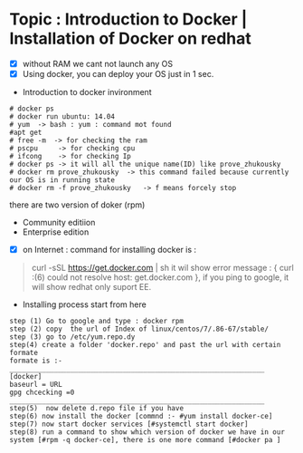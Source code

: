 # Topic : Introduction to Docker | Installation of Docker on redhat 

- [x] without RAM we cant not  launch any OS 
- [x] Using docker, you can deploy your OS just in 1 sec.
* Introduction to docker invironment 
```
# docker ps 
# docker run ubuntu: 14.04
# yum  -> bash : yum : command mot found 
#apt get 
# free -m  -> for checking the ram 
# pscpu     -> for checking cpu 
# ifcong    -> for checking Ip
# docker ps -> it will all the unique name(ID) like prove_zhukousky
# docker rm prove_zhukousky  -> this command failed because currently our OS is in running state 
# docker rm -f prove_zhukousky   -> f means forcely stop

```
there are two version of doker (rpm)
* Community editiion 
* Enterprise edition 
- [x]  on Internet : command for installing docker is :
> curl -sSL https://get.docker.com | sh
it wil show error message : { curl :(6) could not resolve  host: get.docker.com }, if you ping to google, it will show redhat only suport EE.
* Installing process start from here 
```
step (1) Go to google and type : docker rpm
step (2) copy  the url of Index of linux/centos/7/.86-67/stable/
step (3) go to /etc/yum.repo.dy
step(4) create a folder 'docker.repo' and past the url with certain formate 
formate is :- 
_______________________________________________________________
[docker]
baseurl = URL
gpg chcecking =0
_______________________________________________________________
step(5)  now delete d.repo file if you have 
step(6) now install the docker [commnd :- #yum install docker-ce]
step(7) now start docker services [#systemctl start docker]
step(8) run a command to show which version of docker we have in our system [#rpm -q docker-ce], there is one more command [#docker pa ]
```
